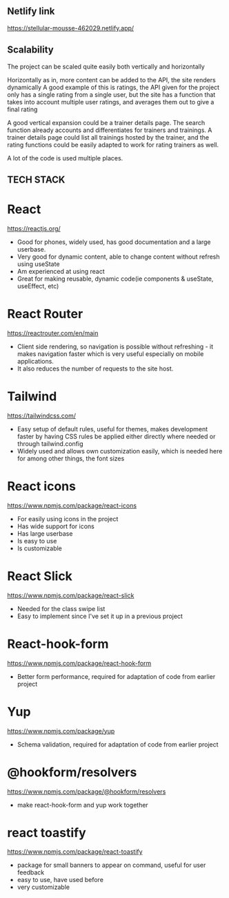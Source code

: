 ## Netlify link

https://stellular-mousse-462029.netlify.app/

## Scalability

The project can be scaled quite easily both vertically and horizontally

Horizontally as in, more content can be added to the API, the site renders dynamically
A good example of this is ratings, the API given for the project only has a single rating from a single user, but the site has a function that takes into account multiple user ratings, and averages them out to give a final rating

A good vertical expansion could be a trainer details page. The search function already accounts and differentiates for trainers and trainings. A trainer details page could list all trainings hosted by the trainer, and the rating functions could be easily adapted to work for rating trainers as well.

A lot of the code is used multiple places.

## TECH STACK

# React

https://reactjs.org/

- Good for phones, widely used, has good documentation and a large userbase.
- Very good for dynamic content, able to change content without refresh using useState
- Am experienced at using react
- Great for making reusable, dynamic code(ie components & useState, useEffect, etc)

# React Router

https://reactrouter.com/en/main

- Client side rendering, so navigation is possible without refreshing - it makes navigation faster which is very useful especially on mobile applications.
- It also reduces the number of requests to the site host.

# Tailwind

https://tailwindcss.com/

- Easy setup of default rules, useful for themes, makes development faster by having CSS rules be applied either directly where needed or through tailwind.config
- Widely used and allows own customization easily, which is needed here for among other things, the font sizes

# React icons

https://www.npmjs.com/package/react-icons

- For easily using icons in the project
- Has wide support for icons
- Has large userbase
- Is easy to use
- Is customizable

# React Slick

https://www.npmjs.com/package/react-slick

- Needed for the class swipe list
- Easy to implement since I've set it up in a previous project

# React-hook-form

https://www.npmjs.com/package/react-hook-form

- Better form performance, required for adaptation of code from earlier project

# Yup

https://www.npmjs.com/package/yup

- Schema validation, required for adaptation of code from earlier project

# @hookform/resolvers

https://www.npmjs.com/package/@hookform/resolvers

- make react-hook-form and yup work together

# react toastify

https://www.npmjs.com/package/react-toastify

- package for small banners to appear on command, useful for user feedback
- easy to use, have used before
- very customizable
